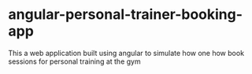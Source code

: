 # angular-personal-trainer-booking-app
This a web application built using angular to simulate how one how book sessions for personal training at the gym
